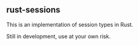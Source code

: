 rust-sessions
-------------

This is an implementation of session types in Rust.

Still in development, use at your own risk.
